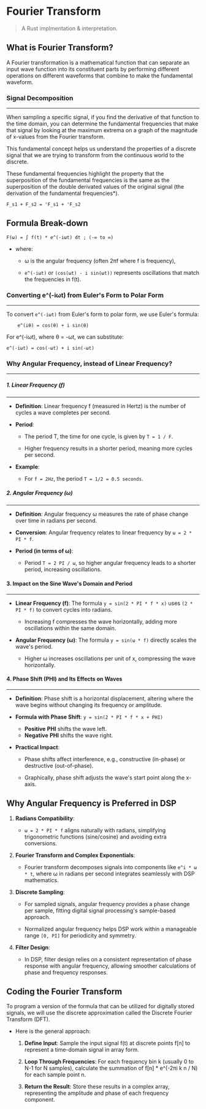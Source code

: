 # Fourier Transform

> A Rust implmentation & interpretation.

## What is Fourier Transform?

A Fourier transformation is a mathematical function that can separate an input wave function into its constituent parts by performing different operations on different waveforms that combine to make the fundamental waveform.

### Signal Decomposition
---

When sampling a specific signal, if you find the derivative of that function to the time domain, you can determine the fundamental frequencies that make that signal by looking at the maximum extrema on a graph of the magnitude of x-values from the Fourier transform.

This fundamental concept helps us understand the properties of a discrete signal that we are trying to transform from the continuous world to the discrete.

These fundamental frequencies highlight the property that the superposition of the fundamental frequencies is the same as the superposition of the double derivated values of the original signal (the derivation of the fundamental frequencies*).

```
F_s1 + F_s2 = 'F_s1 + 'F_s2
```

## Formula Break-down

```
F(ω) = ∫ f(t) * e^(-iωt) dt ; (-∞ to ∞)
```

- where:
    
    + ω is the angular frequency (often 2πf where f is frequency),
    
    + ```e^(-iωt)``` or ```(cos(ωt) - i sin(ωt))``` represents oscillations that match the frequencies in f(t).

### Converting e^(-iωt) from Euler's Form to Polar Form
---

To convert ```e^(-iωt)``` from Euler's form to polar form, we use Euler's formula:

```
    e^(iθ) = cos(θ) + i sin(θ)
```

For e^(-iωt), where θ = -ωt, we can substitute:

```
e^(-iωt) = cos(-ωt) + i sin(-ωt)
```

### Why Angular Frequency, instead of Linear Frequency?
---

##### 1. **Linear Frequency (f)**
---

- **Definition**: Linear frequency f (measured in Hertz) is the number of cycles a wave completes per second.

- **Period**:
  - The period T, the time for one cycle, is given by ```T = 1 / F```.

  - Higher frequency results in a shorter period, meaning more cycles per second.

- **Example**:
  - For ```f = 2Hz```, the period ```T = 1/2 = 0.5 seconds```.

##### 2. **Angular Frequency (ω)**
---

- **Definition**: Angular frequency ω measures the rate of phase change over time in radians per second.

- **Conversion**: Angular frequency relates to linear frequency by ```ω = 2 * PI * f```.

- **Period (in terms of ω)**:
  - Period ```T = 2 PI / ω```, so higher angular frequency leads to a shorter period, increasing oscillations.
  
#### 3. **Impact on the Sine Wave's Domain and Period**
---

- **Linear Frequency (f)**: The formula ```y = sin(2 * PI * f * x)``` uses ```(2 * PI * f)``` to convert cycles into radians.

  - Increasing f compresses the wave horizontally, adding more oscillations within the same domain.
  
- **Angular Frequency (ω)**: The formula ```y = sin(ω * f)``` directly scales the wave's period.

  - Higher ω increases oscillations per unit of x, compressing the wave horizontally.

#### 4. **Phase Shift (PHI) and Its Effects on Waves**
---

- **Definition**: Phase shift is a horizontal displacement, altering where the wave begins without changing its frequency or amplitude.

- **Formula with Phase Shift**: ```y = sin(2 * PI * f * x + PHI)```

  - **Positive** __PHI__ shifts the wave left.
  - **Negative** __PHI__ shifts the wave right.
  
- **Practical Impact**:

  - Phase shifts affect interference, e.g., constructive (in-phase) or destructive (out-of-phase).

  - Graphically, phase shift adjusts the wave's start point along the x-axis.

## Why Angular Frequency is Preferred in DSP

1. **Radians Compatibility**:

   - ```ω = 2 * PI * f``` aligns naturally with radians, simplifying trigonometric functions (sine/cosine) and avoiding extra conversions.
   
2. **Fourier Transform and Complex Exponentials**:

   - Fourier transform decomposes signals into components like ```e^i * ω * t```, where ω in radians per second integrates seamlessly with DSP mathematics.
   
3. **Discrete Sampling**:

   - For sampled signals, angular frequency provides a phase change per sample, fitting digital signal processing's sample-based approach.

   - Normalized angular frequency helps DSP work within a manageable range ```[0, PI]``` for periodicity and symmetry.

4. **Filter Design**:

   - In DSP, filter design relies on a consistent representation of phase response with angular frequency, allowing smoother calculations of phase and frequency responses.


## Coding the Fourier Transform

To program a version of the formula that can be utilized for digitally stored signals, we will use the discrete approximation called the Discrete Fourier Transform (DFT). 

- Here is the general approach:

    1. **Define Input**: Sample the input signal f(t) at discrete points f[n] to represent a time-domain signal in array form.

    2. **Loop Through Frequencies**: For each frequency bin k (usually 0 to N-1 for N samples), calculate the summation of f[n] * e^(-2πi k n / N) for each sample point n.

    3. **Return the Result**: Store these results in a complex array, representing the amplitude and phase of each frequency component.
